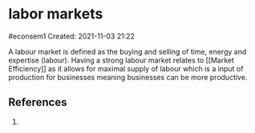 # labor markets
#econsem1
Created: 2021-11-03 21:22

A labour market is defined as the buying and selling of time, energy and expertise (labour). Having a strong labour market relates to [[Market Efficiency]] as it allows for maximal supply of labour which is a input of production for businesses meaning businesses can be more productive.

## References
1. 